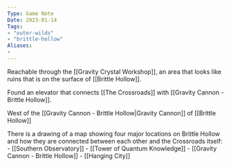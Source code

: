```yaml
---
Type: Game Note
Date: 2023-01-14
Tags:
- "outer-wilds"
- "brittle-hollow"
Aliases:
- 
---
```

Reachable through the [[Gravity Crystal Workshop]], an area that looks like ruins that is on the surface of [[Brittle Hollow]].

Found an elevator that connects [[The Crossroads]] with [[Gravity Cannon - Brittle Hollow]].

West of the [[Gravity Cannon - Brittle Hollow|Gravity Cannon]] of [[Brittle Hollow]]

There is a drawing of a map showing four major locations on Brittle Hollow and how they are connected between each other and the Crossroads itself:
	- [[Southern Observatory]]
	- [[Tower of Quantum Knowledge]]
	- [[Gravity Cannon - Brittle Hollow]]
	- [[Hanging City]]